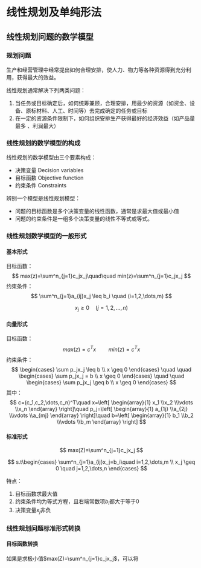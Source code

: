 # 线性规划及单纯形法

## 线性规划问题的数学模型

### 规划问题

生产和经营管理中经常提出如何合理安排，使人力、物力等各种资源得到充分利用，获得最大的效益。

线性规划通常解决下列两类问题：

1. 当任务或目标确定后，如何统筹兼顾，合理安排，用最少的资源（如资金、设备、原标材料、人工、时间等）去完成确定的任务或目标
2. 在一定的资源条件限制下，如何组织安排生产获得最好的经济效益（如产品量最多 、利润最大）

### 线性规划的数学模型的构成

线性规划的数学模型由三个要素构成：

- 决策变量 Decision variables
- 目标函数 Objective function
- 约束条件 Constraints

辨别一个模型是线性规划模型：

- 问题的目标函数是多个决策变量的线性函数，通常是求最大值或最小值
- 问题的约束条件是一组多个决策变量的线性不等式或等式。 

### 线性规划数学模型的一般形式

#### 基本形式

目标函数：
$$
max(z)=\sum^n_{j=1}c_jx_j\quad\quad min(z)=\sum^n_{j=1}c_jx_j
$$
约束条件：
$$
\sum^n_{j=1}a_{ij}x_j \leq b_i \quad (i=1,2,\dots,m)
$$

$$
x_j \geq 0 \quad (j=1,2,\dots,n)
$$

#### 向量形式

目标函数：
$$
max(z)=c^Tx\quad\quad min(z)=c^Tx
$$
约束条件：
$$
\begin{cases} \sum p_jx_j \leq b \\ x \geq 0 \end{cases}
\quad \quad
\begin{cases} \sum p_jx_j = b \\ x \geq 0 \end{cases}
\quad \quad
\begin{cases} \sum p_jx_j \geq b \\ x \geq 0 \end{cases}
$$
其中：
$$
c=(c_1,c_2,\dots,c_n)^T\quad 
x=\left[ \begin{array}{1} x_1 \\x_2 \\\vdots \\x_n \end{array} \right]\quad
p_j=\left[ \begin{array}{1} a_{1j} \\a_{2j} \\\vdots \\a_{mj} \end{array} \right]\quad
b=\left[ \begin{array}{1} b_1 \\b_2 \\\vdots \\b_m \end{array} \right]
$$

#### 标准形式

$$
max(Z)=\sum^n_{j=1}c_jx_j
$$

$$
s.t\begin{cases} \sum^n_{j=1}a_{ij}x_j=b_i\quad i=1,2,\dots,m \\ x_j \geq 0 \quad j=1,2,\dots,n \end{cases}
$$

特点：

1. 目标函数求最大值
2. 约束条件均为等式方程，且右端常数项$b_i$都大于等于0
3. 决策变量$x_j$非负

### 线性规划问题标准形式转换

#### 目标函数转换

如果是求极小值$max(Z)=\sum^n_{j=1}c_jx_j$，可以将
